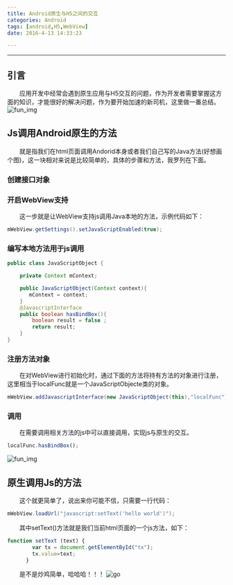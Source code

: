 ```yaml
---
title: Android原生与H5之间的交互
categories: Android
tags: [android,H5,WebView]
date: 2016-4-13 14:33:23

---
```


------

## 引言
　　应用开发中经常会遇到原生应用与H5交互的问题，作为开发者需要掌握这方面的知识，才能很好的解决问题，作为要开始加速的新司机，这里做一番总结。
![fun_img](http://news.k618.cn/roll/201706/W020170607727364801229.png)
## Js调用Android原生的方法
　　就是指我们在html页面调用Andorid本身或者我们自己写的Java方法(好想画个图)，这一块相对来说是比较简单的，具体的步骤和方法，我罗列在下面。
### 创建接口对象


### 开启WebView支持
　　这一步就是让WebView支持js调用Java本地的方法，示例代码如下：

```java
mWebView.getSettings().setJavaScriptEnabled(true);
```
### 编写本地方法用于js调用
```java
public class JavaScriptObject {

    private Context mContext;

    public JavaScriptObject(Context context){
       mContext = context;
    }
    @JavascriptInterface
    public boolean hasBindBox(){
        boolean result = false ;
        return result;
    }
}
```
### 注册方法对象
　　在对WebView进行初始化时，通过下面的方法将持有方法的对象进行注册，这里相当于localFunc就是一个JavaScriptObjecte类的对象。
```java
mWebView.addJavascriptInterface(new JavaScriptObject(this),"localFunc");

```
### 调用
　　在需要调用相关方法的js中可以直接调用，实现js与原生的交互。
```JavaScript
localFunc.hasBindBox();
```
![fun_img](https://timgsa.baidu.com/timg?image&quality=80&size=b9999_10000&sec=1523541251728&di=2051e876e48ad8fac8481816ce5746ae&imgtype=0&src=http%3A%2F%2Fwanzao2.b0.upaiyun.com%2Fsystem%2Fpictures%2F37317948%2Foriginal%2F1468993411_600x600.png)

## 原生调用Js的方法
　　这个就更简单了，说出来你可能不信，只需要一行代码：
```java
mWebView.loadUrl("javascript:setText('hello world')");
```

　　其中setText()方法就是我们当前html页面的一个js方法，如下：
```JavaScript
function setText (text) {
        var tx = document.getElementById("tx");
        tx.value=text;
      }
```
　　是不是炒鸡简单，哈哈哈！！！
![go](https://timgsa.baidu.com/timg?image&quality=80&size=b9999_10000&sec=1523542320679&di=531d67c8743d7677948b47db88805314&imgtype=0&src=http%3A%2F%2Fwww.xz7.com%2Fup%2F2017-8%2F20178995340.jpg)
